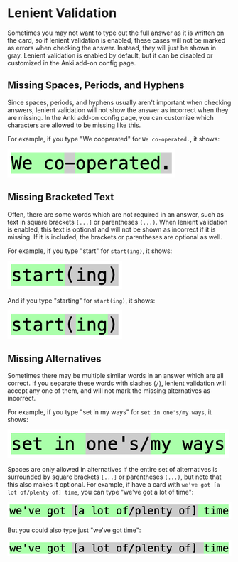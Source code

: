 # Lenient Validation

Sometimes you may not want to type out the full answer as it is written on the
card, so if lenient validation is enabled, these cases will not be marked as
errors when checking the answer. Instead, they will just be shown in gray.
Lenient validation is enabled by default, but it can be disabled or customized
in the Anki add-on config page.

## Missing Spaces, Periods, and Hyphens

Since spaces, periods, and hyphens usually aren't important when checking
answers, lenient validation will not show the answer as incorrect when they
are missing. In the Anki add-on config page, you can customize which
characters are allowed to be missing like this.

For example, if you type "We cooperated" for `We co-operated.`, it shows:

![Missing hyphen and period](../img/missing_hyphen_period.png)

## Missing Bracketed Text

Often, there are some words which are not required in an answer, such as text
in square brackets `[...]` or parentheses `(...)`. When lenient validation is
enabled, this text is optional and will not be shown as incorrect if it is
missing. If it is included, the brackets or parentheses are optional as well.

For example, if you type "start" for `start(ing)`, it shows:

![Missing parenthesized text](../img/missing_paren_text.png)

And if you type "starting" for `start(ing)`, it shows:

![Missing parentheses](../img/missing_parens.png)

## Missing Alternatives

Sometimes there may be multiple similar words in an answer which are all
correct. If you separate these words with slashes (`/`), lenient validation
will accept any one of them, and will not mark the missing alternatives as
incorrect.

For example, if you type "set in my ways" for `set in one's/my ways`, it shows:

![Missing alternative](../img/missing_alternative.png)

Spaces are only allowed in alternatives if the entire set of alternatives is
surrounded by square brackets `[...]` or parentheses `(...)`, but note that
this also makes it optional. For example, if have a card with
`we've got [a lot of/plenty of] time`, you can type "we've got a lot of time":

![Missing alternative with spaces](../img/missing_alternative_with_spaces.png)

But you could also type just "we've got time":

![Missing all alternatives in bracket](../img/missing_alternative_bracket.png)
